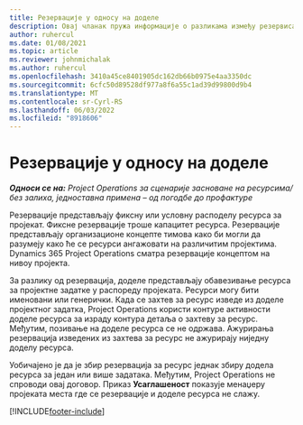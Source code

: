 ```yaml
---
title: Резервације у односу на доделе
description: Овај чланак пружа информације о разликама између резервисања ресурса и додељивања ресурса.
author: ruhercul
ms.date: 01/08/2021
ms.topic: article
ms.reviewer: johnmichalak
ms.author: ruhercul
ms.openlocfilehash: 3410a45ce8401905dc162db66b0975e4aa3350dc
ms.sourcegitcommit: 6cfc50d89528df977a8f6a55c1ad39d99800d9b4
ms.translationtype: MT
ms.contentlocale: sr-Cyrl-RS
ms.lasthandoff: 06/03/2022
ms.locfileid: "8918606"
---
```

# <a name="bookings-vs-assignments"></a>Резервације у односу на доделе

_**Односи се на:** Project Operations за сценарије засноване на ресурсима/без залиха, једноставна примена – од погодбе до профактуре_

Резервације представљају фиксну или условну расподелу ресурса за пројекат. Фиксне резервације троше капацитет ресурса. Резервације представљају организационе концепте тимова како би могли да разумеју како ће се ресурси ангажовати на различитим пројектима. Dynamics 365 Project Operations сматра резервације концептом на нивоу пројекта. 

За разлику од резервација, доделе представљају обавезивање ресурса за пројектне задатке у распореду пројеката. Ресурси могу бити именовани или генерички.  Када се захтев за ресурс изведе из доделе пројектног задатка, Project Operations користи контуре активности доделе ресурса за израду контура детаља о захтеву за ресурс. Међутим, позивање на доделе ресурса се не одржава. Ажурирања резервација изведених из захтева за ресурс не ажурирају ниједну доделу ресурса.

Уобичајено је да је збир резервација за ресурс једнак збиру додела ресурса за један или више задатака. Међутим, Project Operations не спроводи овај договор. Приказ **Усаглашеност** показује менаџеру пројеката места где се резервације и доделе ресурса не слажу.




[!INCLUDE[footer-include](../includes/footer-banner.md)]